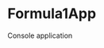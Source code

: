 # Formula1App
Console application                    









































































































































